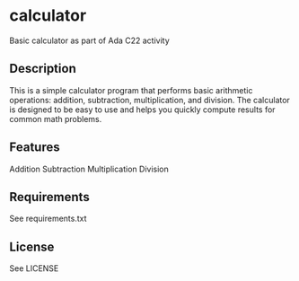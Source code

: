 # calculator
Basic calculator as part of Ada C22 activity

## Description
This is a simple calculator program that performs basic arithmetic operations: addition, subtraction, multiplication, and division. The calculator is designed to be easy to use and helps you quickly compute results for common math problems.

## Features
Addition
Subtraction
Multiplication
Division

## Requirements
See requirements.txt

## License
See LICENSE
